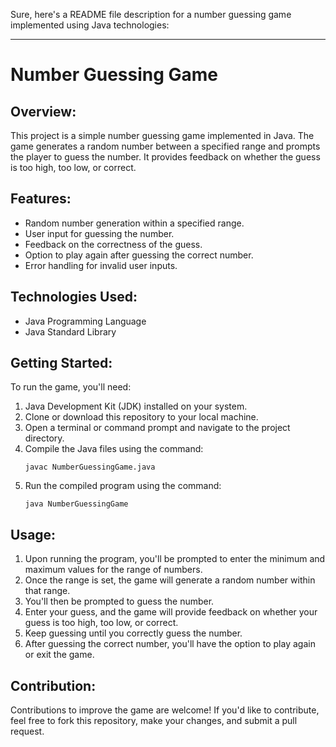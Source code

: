 Sure, here's a README file description for a number guessing game implemented using Java technologies:

---

# Number Guessing Game

## Overview:
This project is a simple number guessing game implemented in Java. The game generates a random number between a specified range and prompts the player to guess the number. It provides feedback on whether the guess is too high, too low, or correct.

## Features:
- Random number generation within a specified range.
- User input for guessing the number.
- Feedback on the correctness of the guess.
- Option to play again after guessing the correct number.
- Error handling for invalid user inputs.

## Technologies Used:
- Java Programming Language
- Java Standard Library

## Getting Started:
To run the game, you'll need:
1. Java Development Kit (JDK) installed on your system.
2. Clone or download this repository to your local machine.
3. Open a terminal or command prompt and navigate to the project directory.
4. Compile the Java files using the command:
   ```
   javac NumberGuessingGame.java
   ```
5. Run the compiled program using the command:
   ```
   java NumberGuessingGame
   ```

## Usage:
1. Upon running the program, you'll be prompted to enter the minimum and maximum values for the range of numbers.
2. Once the range is set, the game will generate a random number within that range.
3. You'll then be prompted to guess the number.
4. Enter your guess, and the game will provide feedback on whether your guess is too high, too low, or correct.
5. Keep guessing until you correctly guess the number.
6. After guessing the correct number, you'll have the option to play again or exit the game.

## Contribution:
Contributions to improve the game are welcome! If you'd like to contribute, feel free to fork this repository, make your changes, and submit a pull request.

